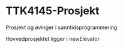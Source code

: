 # TTK4145-Prosjekt
Prosjekt og øvinger i sanntidsprogrammering

Hovvedprosjektet ligger i newElevator
